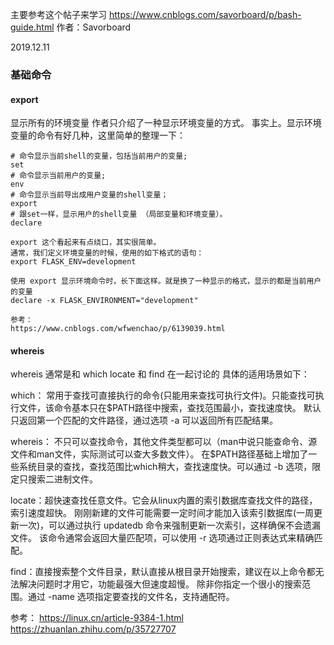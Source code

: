 主要参考这个帖子来学习
https://www.cnblogs.com/savorboard/p/bash-guide.html
作者：Savorboard

2019.12.11

###  基础命令

#### export
显示所有的环境变量
作者只介绍了一种显示环境变量的方式。
事实上。显示环境变量的命令有好几种，这里简单的整理一下：

```
# 命令显示当前shell的变量，包括当前用户的变量;
set 
# 命令显示当前用户的变量;
env 
# 命令显示当前导出成用户变量的shell变量；
export 
# 跟set一样，显示用户的shell变量 （局部变量和环境变量）。
declare 

export 这个看起来有点绕口，其实很简单。
通常，我们定义环境变量的时候，使用的如下格式的语句：
export FLASK_ENV=development

使用 export 显示环境命令时，长下面这样。就是换了一种显示的格式，显示的都是当前用户的变量
declare -x FLASK_ENVIRONMENT="development"

参考：
https://www.cnblogs.com/wfwenchao/p/6139039.html

```

#### whereis

whereis 通常是和 which locate 和 find 在一起讨论的
具体的适用场景如下：

which：
常用于查找可直接执行的命令(只能用来查找可执行文件)。只能查找可执行文件，该命令基本只在$PATH路径中搜索，查找范围最小，查找速度快。
默认只返回第一个匹配的文件路径，通过选项 -a 可以返回所有匹配结果。

whereis：
不只可以查找命令，其他文件类型都可以（man中说只能查命令、源文件和man文件，实际测试可以查大多数文件）。
在$PATH路径基础上增加了一些系统目录的查找，查找范围比which稍大，查找速度快。可以通过 -b 选项，限定只搜索二进制文件。

locate：超快速查找任意文件。它会从linux内置的索引数据库查找文件的路径，索引速度超快。
刚刚新建的文件可能需要一定时间才能加入该索引数据库(一周更新一次)，可以通过执行 updatedb 命令来强制更新一次索引，这样确保不会遗漏文件。
该命令通常会返回大量匹配项，可以使用 -r 选项通过正则表达式来精确匹配。

find：直接搜索整个文件目录，默认直接从根目录开始搜索，建议在以上命令都无法解决问题时才用它，功能最强大但速度超慢。
除非你指定一个很小的搜索范围。通过 -name 选项指定要查找的文件名，支持通配符。


参考：
https://linux.cn/article-9384-1.html
https://zhuanlan.zhihu.com/p/35727707
```